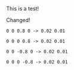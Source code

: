 This is a test!

Changed!

```graphPlotter
0 0 0.8 0 -> 0.02 0.01
```
```graphPlotter
0 0 0 0.8 -> 0.02 0.01
```
```graphPlotter
0 0 -0.8 0 -> 0.02 0.01
```
```graphPlotter
0 0 0 -0.8 -> 0.02 0.01
```
